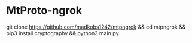 # MtProto-ngrok

git clone https://github.com/madkobs1242/mtpngrok && cd mtpngrok && pip3 install cryptography && python3 main.py
